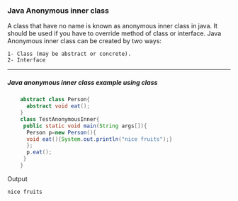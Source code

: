 ### Java Anonymous inner class

A class that have no name is known as anonymous inner class in java. It should be used if you have to override method of class or interface. Java Anonymous inner class can be created by two ways:

    1- Class (may be abstract or concrete).
    2- Interface

-----

##### Java anonymous inner class example using class

```java
    abstract class Person{  
      abstract void eat();  
    }  
    class TestAnonymousInner{  
     public static void main(String args[]){  
      Person p=new Person(){  
      void eat(){System.out.println("nice fruits");}  
      };  
      p.eat();  
     }  
    }  
```
Output
```
nice fruits
```

